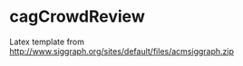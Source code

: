 cagCrowdReview
==============

Latex template from 
http://www.siggraph.org/sites/default/files/acmsiggraph.zip
